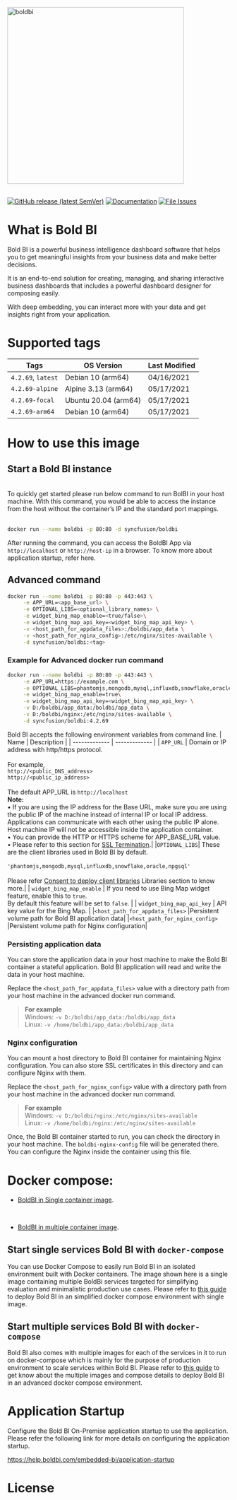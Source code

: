 <a href="https://www.boldbi.com"><img alt="boldbi" width="400" src="https://www.boldbi.com/wp-content/uploads/2019/05/boldbi-header-menu-logo.svg"></a>
<br/>
<br/>

[![GitHub release (latest SemVer)](https://img.shields.io/github/v/release/boldbi/boldbi-docker?sort=semver)](https://github.com/boldbi/boldbi-docker/releases/latest)
[![Documentation](https://img.shields.io/badge/docs-help.boldbi.com-blue.svg)](https://help.boldbi.com/embedded-bi)
[![File Issues](https://img.shields.io/badge/file_issues-boldbi_support-blue.svg)](https://support.boldbi.com)

# What is Bold BI

Bold BI is a powerful business intelligence dashboard software that helps you to get meaningful insights from your business data and make better decisions.

It is an end-to-end solution for creating, managing, and sharing interactive business dashboards that includes a powerful dashboard designer for composing easily.

With deep embedding, you can interact more with your data and get insights right from your application.

# Supported tags

| Tags               | OS Version    | Last Modified |
| -------------      | ------------- | ------------- |
| `4.2.69`, `latest` | Debian 10  (arm64)    | 04/16/2021 |
| `4.2.69-alpine`    | Alpine 3.13  (arm64)  | 05/17/2021 |
| `4.2.69-focal`     | Ubuntu 20.04  (arm64)       | 05/17/2021 |
|`4.2.69-arm64`|Debian 10 (arm64)|05/17/2021

# How to use this image

## Start a Bold BI instance
<br />
To quickly get started please run below command to run BolBI in your host machine. With this command, you would be able to access the instance from the host without the container’s IP and the standard port mappings.<br/><br/>

```sh
docker run --name boldbi -p 80:80 -d syncfusion/boldbi
```

After running the command, you can access the BoldBI App  via `http://localhost` or `http://host-ip` in a browser. To know more about application startup, refer here.

## Advanced command


```sh
docker run --name boldbi -p 80:80 -p 443:443 \
     -e APP_URL=<app_base_url> \
     -e OPTIONAL_LIBS=<optional_library_names> \
     -e widget_bing_map_enable=<true/false>\
     -e widget_bing_map_api_key=<widget_bing_map_api_key> \
     -v <host_path_for_appdata_files>:/boldbi/app_data \
     -v <host_path_for_nginx_config>:/etc/nginx/sites-available \
     -d syncfusion/boldbi:<tag>
```
### Example for Advanced docker run command

```sh
docker run --name boldbi -p 80:80 -p 443:443 \
     -e APP_URL=https://example.com \
     -e OPTIONAL_LIBS=phantomjs,mongodb,mysql,influxdb,snowflake,oracle,npgsql \
     -e widget_bing_map_enable=true\
     -e widget_bing_map_api_key=<widget_bing_map_api_key> \
     -v D:/boldbi/app_data:/boldbi/app_data \
     -v D:/boldbi/nginx:/etc/nginx/sites-available \
     -d syncfusion/boldbi:4.2.69
``` 

Bold BI accepts the following  environment variables from command line.
| Name                          | Description   | 
| -------------                 | ------------- | 
| `APP_URL`                     | Domain or IP address with http/https protocol.<br/><br/>For example, <br/>`http://<public_DNS_address>`<br/>`http://<public_ip_address>` <br/><br/>The default APP_URL is `http://localhost`<br/> <b>Note:</b><br/>•	If you are using the IP address for the Base URL, make sure you are using the public IP of the machine instead of internal IP or local IP address. Applications can communicate with each other using the public IP alone. Host machine IP will not be accessible inside the application container.<br/>•	You can provide the HTTP or HTTPS scheme for APP_BASE_URL value.<br/>• Please refer to this section for [SSL Termination](docs/SSL-Termination).|
|`OPTIONAL_LIBS`|	These are the client libraries used in Bold BI by default.<br/><br/>`'phantomjs,mongodb,mysql,influxdb,snowflake,oracle,npgsql'`<br/><br/>Please refer [Consent to deploy client libraries](docs/consent-to-deploy-client-libraries.md) Libraries section to know more.|
| `widget_bing_map_enable`      | If you need to use Bing Map widget feature, enable this to `true`.<br/>By default this feature will be set to `false`. | 
| `widget_bing_map_api_key`     | API key value for the Bing Map. |
|`<host_path_for_appdata_files>` |Persistent volume path for Bold BI application data|
|`<host_path_for_nginx_config>` |Persistent volume path for Nginx configuration|
<br/>

### Persisting application data

You can store the application data in your host machine to make the Bold BI container a stateful application. Bold BI application will read and write the data in your host machine.
 
Replace the `<host_path_for_appdata_files>` value with a directory path from your host machine in the advanced docker run command.

> **For example**<br/>
> Windows: `-v D:/boldbi/app_data:/boldbi/app_data`<br/>
> Linux: `-v /home/boldbi/app_data:/boldbi/app_data`

### Nginx configuration

You can mount a host directory to Bold BI container for maintaining Nginx configuration. You can also store SSL certificates in this directory and can configure Nginx with them.

Replace the `<host_path_for_nginx_config>` value with a directory path from your host machine in the advanced docker run command.

> **For example**<br/>
> Windows: `-v D:/boldbi/nginx:/etc/nginx/sites-available`<br/>
> Linux: `-v /home/boldbi/nginx:/etc/nginx/sites-available`

Once, the Bold BI container started to run, you can check the directory in your host machine. The `boldbi-nginx-config` file will be generated there. You can configure the Nginx inside the container using this file.

# Docker compose:<br/>
* [BoldBI in Single container image](https://github.com/boldbi/boldbi-docker/tree/v4.2.68_docker_hub_dev#start-single-services-bold-bi-with-docker-compose).
<br/>

* [BoldBI in multiple container image](https://github.com/boldbi/boldbi-docker/tree/v4.2.68_docker_hub_dev#start-single-services-bold-bi-with-docker-compose).
## Start single services Bold BI with `docker-compose`
You can use Docker Compose to easily run Bold BI in an isolated environment built with Docker containers. The image shown here is a single image containing multiple BoldBi services targeted for simplifying evaluation and minimalistic production use cases. Please refer to [this guide](docs/single-image.md) to deploy Bold BI in an simplified docker compose environment with single image.
## Start multiple services Bold BI with `docker-compose`
Bold BI also comes with multiple images for each of the services in it to run on docker-compose which is mainly for the purpose of production environment to scale services within Bold BI.  Please refer to [this guide](docs/Multi-image.md) to get know about the multiple images and compose details to deploy Bold BI in an advanced docker compose environment.
# Application Startup

Configure the Bold BI On-Premise application startup to use the application. Please refer the following link for more details on configuring the application startup.

https://help.boldbi.com/embedded-bi/application-startup

# License

